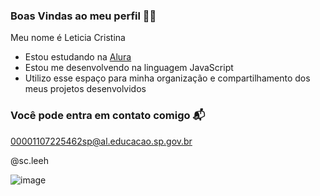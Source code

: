 ### Boas Vindas ao meu perfil 💙💙

Meu nome é Leticia Cristina

- Estou estudando na [Alura](https:\\www.alura.com.br)
- Estou me desenvolvendo na linguagem JavaScript
- Utilizo esse espaço para minha organização e compartilhamento dos meus projetos desenvolvidos

### Você pode entra em contato comigo 📬

00001107225462sp@al.educacao.sp.gov.br

@sc.leeh

![]()![image](https://github.com/scleeh/scleeh/assets/170015622/fe83aae7-3d80-4ba0-af64-4fbaf511b58c)




